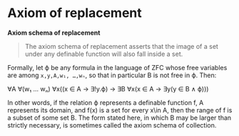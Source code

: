 # Axiom of replacement

**Axiom schema of replacement**

> The axiom schema of replacement asserts that the image of a set under any definable function will also fall inside a set.


Formally, let ϕ be any formula in the language of ZFC whose free variables are among `x,y,A,w₁, …,wₙ`, so that in particular B is not free in ϕ. Then:

∀A ∀(w₁ … wₙ) ∀x((x ∈ A -> ∃!y.ϕ) -> ∃B ∀x(x ∈ A -> ∃y(y ∈ B ∧ ϕ)))



In other words, if the relation ϕ represents a definable function f, A represents its domain, and f(x) is a set for every x\in A, then the range of f is a subset of some set B. The form stated here, in which B may be larger than strictly necessary, is sometimes called the axiom schema of collection.

